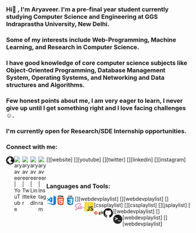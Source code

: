 ### Hi👋 , I'm Aryaveer. I'm a pre-final year student currently studying Computer Science and Engineering at GGS Indraprastha University, New Delhi.

### Some of my interests include Web-Programming, Machine Learning, and Research in Computer Science.

### I have good knowledge of core computer science subjects like Object-Oriented Programming, Database Management System, Operating Systems, and Networking and Data structures and Algorithms.

### Few honest points about me, I am very eager to learn, I never give up until I get something right and I love facing challenges☺.

### I'm currently open for Research/SDE Internship opportunities.


### Connect with me:

[<img align="left" alt="aryaveer" width="22px" src="https://raw.githubusercontent.com/iconic/open-iconic/master/svg/globe.svg" />][website]
[<img align="left" alt="aryaveer | YouTube" width="22px" src="https://cdn.jsdelivr.net/npm/simple-icons@v3/icons/youtube.svg" />][youtube]
[<img align="left" alt="aryaveer | Twitter" width="22px" src="https://cdn.jsdelivr.net/npm/simple-icons@v3/icons/twitter.svg" />][twitter]
[<img align="left" alt="aryaveer | LinkedIn" width="22px" src="https://cdn.jsdelivr.net/npm/simple-icons@v3/icons/linkedin.svg" />][linkedin]
[<img align="left" alt="aryaveer | Instagram" width="22px" src="https://cdn.jsdelivr.net/npm/simple-icons@v3/icons/instagram.svg" />][instagram]

<br />

### Languages and Tools:

[<img align="left" alt="Visual Studio Code" width="26px" src="https://raw.githubusercontent.com/github/explore/80688e429a7d4ef2fca1e82350fe8e3517d3494d/topics/visual-studio-code/visual-studio-code.png" />][webdevplaylist]
[<img align="left" alt="HTML5" width="26px" src="https://raw.githubusercontent.com/github/explore/80688e429a7d4ef2fca1e82350fe8e3517d3494d/topics/html/html.png" />][webdevplaylist]
[<img align="left" alt="CSS3" width="26px" src="https://raw.githubusercontent.com/github/explore/80688e429a7d4ef2fca1e82350fe8e3517d3494d/topics/css/css.png" />][cssplaylist]
[<img align="left" alt="Sass" width="26px" src="https://raw.githubusercontent.com/github/explore/80688e429a7d4ef2fca1e82350fe8e3517d3494d/topics/sass/sass.png" />][cssplaylist]
[<img align="left" alt="JavaScript" width="26px" src="https://raw.githubusercontent.com/github/explore/80688e429a7d4ef2fca1e82350fe8e3517d3494d/topics/javascript/javascript.png" />][jsplaylist]
[<img align="left" alt="Git" width="26px" src="https://raw.githubusercontent.com/github/explore/80688e429a7d4ef2fca1e82350fe8e3517d3494d/topics/git/git.png" />][webdevplaylist]
[<img align="left" alt="GitHub" width="26px" src="https://raw.githubusercontent.com/github/explore/78df643247d429f6cc873026c0622819ad797942/topics/github/github.png" />][webdevplaylist]
[<img align="left" alt="Terminal" width="26px" src="https://raw.githubusercontent.com/github/explore/80688e429a7d4ef2fca1e82350fe8e3517d3494d/topics/terminal/terminal.png" />][webdevplaylist]

<br />
<br />
